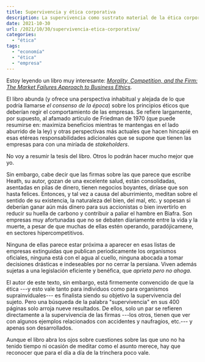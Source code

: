 ```yaml
---
title: Supervivencia y ética corporativa
description: La supervivencia como sustrato material de la ética corporativa
date: 2021-10-30
url: /2021/10/30/supervivencia-etica-corporativa/
categories:
  - "ética"
tags:
  - "economía"
  - "ética"
  - "empresa"
---
```


Estoy leyendo un libro muy interesante: [_Morality, Competition, and the Firm: The Market Failures Approach to Business Ethics_](https://www.goodreads.com/book/show/20958352-morality-competition-and-the-firm).

El libro abunda (y ofrece una perspectiva inhabitual y alejada de lo que podría llamarse _el consenso de la época_) sobre los principios éticos que deberían regir el comportamiento de las empresas. Se refiere largamente, por supuesto, al afamado artículo de Friedman de 1970 (que puede resumirse en: maximiza beneficios mientras te mantengas en el lado aburrido de la ley) y otras perspectivas más actuales que hacen hincapié en esas etéreas responsabilidades adicionales que se supone que tienen las empresas para con una miríada de _stakeholders_.

No voy a resumir la tesis del libro. Otros lo podrán hacer mucho mejor que yo.

Sin embargo, cabe decir que las firmas sobre las que parece que escribe Heath, su autor, gozan de una excelente salud, están consolidadas, asentadas en pilas de dinero, tienen negocios boyantes, diríase que son hasta felices. Entonces, y tal vez a causa del aburrimiento, meditan sobre el sentido de su existencia, la naturaleza del bien, del mal, etc. y sopesan si deberían ganar aún más dinero para sus accionistas o bien invertirlo en reducir su huella de carbono y contribuir a paliar el hambre en Biafra. Son empresas muy afortunadas que no se debaten diariamente entre la vida y la muerte, a pesar de que muchas de ellas estén operando, paradójicamene, en sectores hipercompetitivos.

Ninguna de ellas parece estar próxima a aparecer en esas listas de empresas extinguidas que publican periodicamente los organismos oficiales, ninguna está con el agua al cuello, ninguna abocada a tomar decisiones drásticas e indeseables por no cerrar la persiana. Viven además sujetas a una legislación eficiente y benéfica, que _aprieta pero no ahoga_.

El autor de este texto, sin embargo, está firmemente convencido de que la ética ---y esto vale tanto para individuos como para organismos suprainviduales--- es finalista siendo su objetivo la supervivencia del sujeto. Pero una búsqueda de la palabra "supervivencia" en sus 400 páginas solo arroja nueve resultados. De ellos, solo un par se refieren directamente a la supervivencia de las firmas ---los otros, tienen que ver con algunos ejemplos relacionados con accidentes y naufragios, etc.--- y apenas son desarrollados.

Aunque el libro abra los ojos sobre cuestiones sobre las que uno no ha tenido tiempo ni ocasión de meditar como el asunto merece, hay que reconocer que para el día a día de la trinchera poco vale.